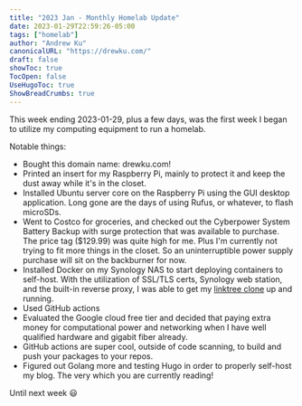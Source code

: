 ```yaml
---
title: "2023 Jan - Monthly Homelab Update"
date: 2023-01-29T22:59:26-05:00
tags: ["homelab"]
author: "Andrew Ku"
canonicalURL: "https://drewku.com/"
draft: false
showToc: true
TocOpen: false
UseHugoToc: true
ShowBreadCrumbs: true
---
```


This week ending 2023-01-29, plus a few days, was the first week I began to utilize my computing equipment to run a homelab. 

Notable things: 
- Bought this domain name: drewku.com! 
- Printed an insert for my Raspberry Pi, mainly to protect it and keep the dust away while it's in the closet. 
- Installed Ubuntu server core on the Raspberry Pi using the GUI desktop application. Long gone are the days of using Rufus, or whatever, to flash microSDs. 
- Went to Costco for groceries, and checked out the Cyberpower System Battery Backup with surge protection that was available to purchase. The price tag ($129.99) was quite high for me. Plus I'm currently not trying to fit more things in the closet. So an uninterruptible power supply purchase will sit on the backburner for now.
- Installed Docker on my Synology NAS to start deploying containers to self-host. With the utilization of SSL/TLS certs, Synology web station, and the built-in reverse proxy, I was able to get my [linktree clone](https://links.drewku.com) up and running. 
- Used GitHub actions 
- Evaluated the Google cloud free tier and decided that paying extra money for computational power and networking when I have well qualified hardware and gigabit fiber already. 
- GitHub actions are super cool, outside of code scanning, to build and push your packages to your repos. 
- Figured out Golang more and testing Hugo in order to properly self-host my blog. The very which you are currently reading! 

Until next week :smiley: 
